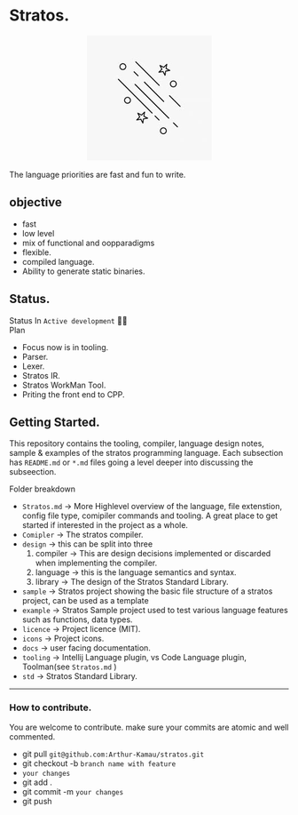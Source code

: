 # Stratos.

<p align="center">
<img  src="./icons/images.jpg"/>
</p>

The language priorities are fast and fun to write.

## objective

* fast
* low level
* mix of functional and oopparadigms
* flexible.
* compiled language.
* Ability to generate static binaries.

## Status.

Status In `Active development` 👷👷 <br>
Plan  <br>

- Focus now is in tooling.
- Parser.
- Lexer.
- Stratos IR.
- Stratos WorkMan Tool.
- Priting the front end to CPP.
  

## Getting Started.

This repository contains the tooling, compiler, language design notes, sample & examples of the stratos programming  language.
Each subsection has `README.md` or `*.md` files  going a level deeper into discussing the subseection.

Folder breakdown <br>

* `Stratos.md` -> More Highlevel overview of the language, file extenstion, config file type, comipiler commands and tooling. A great place to get started if interested in the project as a whole.
* `Comipler` -> The stratos compiler.
* `design` -> this can be split into three
    1. compiler -> This are design decisions implemented or discarded when implementing the compiler.
    2. language ->  this is the language semantics and syntax.
    3. library -> The design of the Stratos Standard Library. 
* `sample` ->   Stratos project showing the basic file structure of a stratos project, can be used as a template
* `example` -> Stratos Sample project used to test various language features such as functions, data types.
* `licence` -> Project licence (MIT).
* `icons` -> Project icons.
* `docs` -> user facing documentation.
* `tooling` -> Intellij Language plugin, vs Code Language plugin, Toolman(see `Stratos.md` )
* `std` -> Stratos Standard Library.

---

### How to contribute.

You are welcome to contribute.
make sure your commits are atomic and well commented.

*   git pull `git@github.com:Arthur-Kamau/stratos.git`
*   git checkout -b `branch name with feature`
* `your changes`
*   git add .
*   git commit -m `your changes`
*   git push
